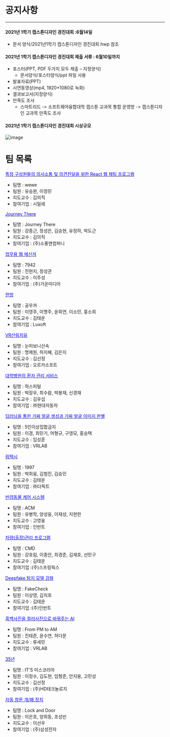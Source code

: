 # 공지사항
___
#### 2021년 1학기 캡스톤디자인 경진대회 :6월14일
  - 문서 양식/2021년1학기 캡스톤디자인 경진대회.hwp 참조
#### 2021년 1학기 캡스톤디자인 경진대회 제출 서류 : 6월10일까지
  - 포스터(PPT, PDF 두가지 모두 제출 – 지정양식)
     - 문서양식/포스터양식/ppt 파일 사용
  - 발표자료(PPT)
  - 시연동영상(mp4, 1920*1080로 녹화)
  - 결과보고서(지정양식)
  - 만족도 조사 
     - 스마트리드 -> 소프트웨어융합대학 캡스톤 교과목 통합 운영방 -> 캡스톤디자인 교과목 만족도 조사
#### 2021년 1학기 캡스톤디자인 경진대회 시상규모
![image](https://user-images.githubusercontent.com/60763110/118602676-f1fdb400-b7ed-11eb-995d-7e914c8e2a3b.png)


# 팀 목록
[<span style="color:blue">특정 구성원들의 의사소통 및 의견전달을 위한 React 웹 채팅 프로그램</span>](https://github.com/Seung-wan/wewe) 
- 팀명 : wewe
- 팀원 : 유승완, 이정민
- 지도교수 : 김의직
- 참여기업 : 시밀레

[<span style="color:blue">Journey There</span>](https://github.com/gangjonggeun/journey_there) 
- 팀명 : Journey There
- 팀원 : 강종근, 정성은, 김승현, 유정하, 박도근
- 지도교수 : 김의직
- 참여기업 : (주)소풍앤컴퍼니

[<span style="color:blue">업무용 웹 메신저</span>](https://github.com/chz9812/7942) 
- 팀명 : 7942
- 팀원 : 전현지, 정성관
- 지도교수 : 이주성
- 참여기업 : (주)가온미디어

[<span style="color:blue">한방</span>](https://github.com/innochallmj/HANRoom) 
- 팀명 : 공우꺼  
- 팀원 : 이영주, 이명주, 윤희연, 이소민, 홍소희
- 지도교수 : 김태운
- 참여기업 : Luxoft

[<span style="color:blue">VR산림치유</span>](https://github.com/MyungJewon/2021_1_CapstoneDesign_forest) 
- 팀명 : 눈떠보니산속  
- 팀원 : 명제원, 허지혜, 김은지
- 지도교수 : 김선정
- 참여기업 : 오르카소프트

[<span style="color:blue">대학병원의 환자 관리 서비스</span>](https://github.com/qkrqhdtn3/Capstone_Design_Hospital) 
- 팀명 : 하스피털  
- 팀원 : 박장우, 최수람, 박봉재, 신경재
- 지도교수 : 김유섭
- 참여기업 : ㈜현대자동차

[<span style="color:blue">딥러닝을 통한 가짜 얼굴 생성과 가짜 얼굴 이미지 판별</span>](https://github.com/kyoung-lee/capstone) 
- 팀명 : 5인이상집합금지  
- 팀원 : 이경, 최민기, 어형규, 구영모, 홍승택
- 지도교수 : 임성훈
- 참여기업 : VRLAB


[<span style="color:blue">림택시</span>](https://github.com/r0ach0/LymTaxi) 
- 팀명 : 1997  
- 팀원 : 박희웅, 김범진, 김승민
- 지도교수 : 김태운
- 참여기업 : ㈜더픽트

[<span style="color:blue">반려동물 케어 시스템</span>](https://github.com/jaeseonglee/BigData_Capstone_Design) 
- 팀명 : ACM  
- 팀원 : 유병학, 양성웅, 이재성, 지현한
- 지도교수 : 고영웅
- 참여기업 : 인반트

[<span style="color:blue">차량(출장)관리 프로그램</span>](https://github.com/LeeJongAnn/capstone_CMD) 
- 팀명 : CMD  
- 팀원 : 강호림, 이종안, 최경준, 김재호, 선민구
- 지도교수 : 김태운
- 참여기업 :(주)스프링웍스


[<span style="color:blue">Deepfake 탐지 모델 강화</span>](https://github.com/CapstoneDesign-FakeCheck/FakeCheck) 
- 팀명 : FakeCheck  
- 팀원 : 이상영, 김지호
- 지도교수 : 김태운
- 참여기업 :(주)인반트

[<span style="color:blue">흑백사진을 컬러사진으로 바꿔주는 AI</span>](https://github.com/jtj7387/AI_Capstone) 
- 팀명 : From PM to AM  
- 팀원 : 진태준, 윤수연, 허다문
- 지도교수 : 류세민 
- 참여기업 : VRLAB

[<span style="color:blue">35년</span>](https://github.com/zirodragon123/it-s-misskorea) 
- 팀명 : IT'S 미스코리아 
- 팀원 : 이정수, 김도현, 임형준, 안지용, 고민성
- 지도교수 : 김선정  
- 참여기업 : (주)HD테크놀로지

[<span style="color:blue">자동 창문 개/폐 장치</span>](https://github.com/Leeuenho/github_2021.git) 
- 팀명 : Lock and Door
- 팀원 : 이은호, 양희동, 조성빈
- 지도교수 : 이선우   
- 참여기업 : (주)삼성전자
